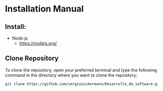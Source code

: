 # Installation Manual

## Install:
- Node.js
  - https://nodejs.org/

## Clone Repository 

To clone the repository, open your preferred terminal and type the following command in the directory where you want to clone the repository:

```bash
git clone https://github.com/sergiozuckermann/Desarrollo_de_software.git
```
